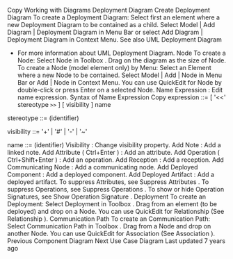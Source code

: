 Copy
Working with Diagrams
Deployment Diagram
Create Deployment Diagram
To create a Deployment Diagram:
Select first an element where a new Deployment Diagram to be contained as a child.
Select 
Model | Add Diagram | Deployment Diagram
 in Menu Bar or select 
Add Diagram | Deployment Diagram
 in Context Menu.
See also
UML Deployment Diagram
 - For more information about UML Deployment Diagram.
Node
To create a Node:
Select 
Node
 in 
Toolbox
.
Drag on the diagram as the size of Node.
To create a Node (model element only) by Menu:
Select an Element where a new Node to be contained.
Select 
Model | Add | Node
 in Menu Bar or 
Add | Node
 in Context Menu.
You can use 
QuickEdit
 for Node by double-click or press 
Enter
 on a selected Node.
Name Expression
 : Edit name expression.
Syntax of Name Expression
Copy
expression ::= [ '<<' stereotype `>>` ] [ visibility ] name


stereotype ::= (identifier)


visibility ::= '+' | '#' | '-' | '~'


name ::= (identifier)
Visibility
 : Change visibility property.
Add Note
 : Add a linked note.
Add Attribute
 (
Ctrl+Enter
) : Add an attribute.
Add Operation
 (
Ctrl+Shift+Enter
) : Add an operation.
Add Reception
 : Add a reception.
Add Communicating Node
 : Add a communicating node.
Add Deployed Component
 : Add a deployed component.
Add Deployed Artifact
 : Add a deployed artifact.
To suppress Attributes, see 
Suppress Attributes
.
To suppress Operations, see 
Suppress Operations
.
To show or hide Operation Signatures, see 
Show Operation Signature
.
Deployment
To create an Deployment:
Select 
Deployment
 in 
Toolbox
.
Drag from an element (to be deployed) and drop on a Node.
You can use 
QuickEdit
 for Relationship (See 
Relationship
).
Communication Path
To create an Communication Path:
Select 
Communication Path
 in 
Toolbox
.
Drag from a Node and drop on another Node.
You can use 
QuickEdit
 for Association (See 
Association
).
Previous
Component Diagram
Next
Use Case Diagram
Last updated 
7 years ago